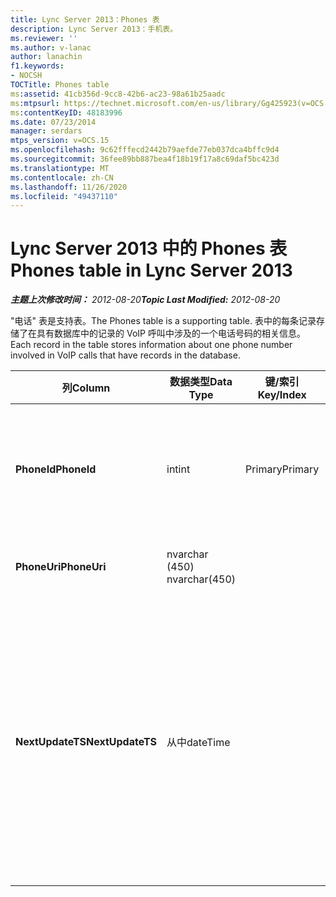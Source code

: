 ```yaml
---
title: Lync Server 2013：Phones 表
description: Lync Server 2013：手机表。
ms.reviewer: ''
ms.author: v-lanac
author: lanachin
f1.keywords:
- NOCSH
TOCTitle: Phones table
ms:assetid: 41cb356d-9cc8-42b6-ac23-98a61b25aadc
ms:mtpsurl: https://technet.microsoft.com/en-us/library/Gg425923(v=OCS.15)
ms:contentKeyID: 48183996
ms.date: 07/23/2014
manager: serdars
mtps_version: v=OCS.15
ms.openlocfilehash: 9c62fffecd2442b79aefde77eb037dca4bffc9d4
ms.sourcegitcommit: 36fee89bb887bea4f18b19f17a8c69daf5bc423d
ms.translationtype: MT
ms.contentlocale: zh-CN
ms.lasthandoff: 11/26/2020
ms.locfileid: "49437110"
---
```

# <a name="phones-table-in-lync-server-2013"></a><span data-ttu-id="274b8-103">Lync Server 2013 中的 Phones 表</span><span class="sxs-lookup"><span data-stu-id="274b8-103">Phones table in Lync Server 2013</span></span>

<div data-xmlns="http://www.w3.org/1999/xhtml">

<div class="topic" data-xmlns="http://www.w3.org/1999/xhtml" data-msxsl="urn:schemas-microsoft-com:xslt" data-cs="https://msdn.microsoft.com/">

<div data-asp="https://msdn2.microsoft.com/asp">



</div>

<div id="mainSection">

<div id="mainBody"><span data-ttu-id="274b8-104">

<span> </span></span><span class="sxs-lookup"><span data-stu-id="274b8-104">

<span> </span></span></span>

<span data-ttu-id="274b8-105">_**主题上次修改时间：** 2012-08-20_</span><span class="sxs-lookup"><span data-stu-id="274b8-105">_**Topic Last Modified:** 2012-08-20_</span></span>

<span data-ttu-id="274b8-106">"电话" 表是支持表。</span><span class="sxs-lookup"><span data-stu-id="274b8-106">The Phones table is a supporting table.</span></span> <span data-ttu-id="274b8-107">表中的每条记录存储了在具有数据库中的记录的 VoIP 呼叫中涉及的一个电话号码的相关信息。</span><span class="sxs-lookup"><span data-stu-id="274b8-107">Each record in the table stores information about one phone number involved in VoIP calls that have records in the database.</span></span>


<table>
<colgroup>
<col style="width: 25%" />
<col style="width: 25%" />
<col style="width: 25%" />
<col style="width: 25%" />
</colgroup>
<thead>
<tr class="header">
<th><span data-ttu-id="274b8-108">列</span><span class="sxs-lookup"><span data-stu-id="274b8-108">Column</span></span></th>
<th><span data-ttu-id="274b8-109">数据类型</span><span class="sxs-lookup"><span data-stu-id="274b8-109">Data Type</span></span></th>
<th><span data-ttu-id="274b8-110">键/索引</span><span class="sxs-lookup"><span data-stu-id="274b8-110">Key/Index</span></span></th>
<th><span data-ttu-id="274b8-111">详细信息</span><span class="sxs-lookup"><span data-stu-id="274b8-111">Details</span></span></th>
</tr>
</thead>
<tbody>
<tr class="odd">
<td><p><span data-ttu-id="274b8-112"><strong>PhoneId</strong></span><span class="sxs-lookup"><span data-stu-id="274b8-112"><strong>PhoneId</strong></span></span></p></td>
<td><p><span data-ttu-id="274b8-113">int</span><span class="sxs-lookup"><span data-stu-id="274b8-113">int</span></span></p></td>
<td><p><span data-ttu-id="274b8-114">Primary</span><span class="sxs-lookup"><span data-stu-id="274b8-114">Primary</span></span></p></td>
<td><p><span data-ttu-id="274b8-115">标识此电话的唯一号码。</span><span class="sxs-lookup"><span data-stu-id="274b8-115">Unique number identifying this phone.</span></span></p></td>
</tr>
<tr class="even">
<td><p><span data-ttu-id="274b8-116"><strong>PhoneUri</strong></span><span class="sxs-lookup"><span data-stu-id="274b8-116"><strong>PhoneUri</strong></span></span></p></td>
<td><p><span data-ttu-id="274b8-117">nvarchar (450) </span><span class="sxs-lookup"><span data-stu-id="274b8-117">nvarchar(450)</span></span></p></td>
<td><p> </p></td>
<td><p><span data-ttu-id="274b8-118">电话号码。</span><span class="sxs-lookup"><span data-stu-id="274b8-118">Phone number.</span></span></p></td>
</tr>
<tr class="odd">
<td><p><span data-ttu-id="274b8-119"><strong>NextUpdateTS</strong></span><span class="sxs-lookup"><span data-stu-id="274b8-119"><strong>NextUpdateTS</strong></span></span></p></td>
<td><p><span data-ttu-id="274b8-120">从中</span><span class="sxs-lookup"><span data-stu-id="274b8-120">dateTime</span></span></p></td>
<td></td>
<td><p><span data-ttu-id="274b8-121">时间戳 (仅供内部使用) 。</span><span class="sxs-lookup"><span data-stu-id="274b8-121">Time stamp (for internal use only).</span></span></p>
<p><span data-ttu-id="274b8-122">此字段是在 Microsoft Lync Server 2013 中引入的。</span><span class="sxs-lookup"><span data-stu-id="274b8-122">This field was introduced in Microsoft Lync Server 2013.</span></span></p></td>
</tr>
</tbody>
</table><span data-ttu-id="274b8-123">


</div>

<span> </span>

</div>

</div>

</span><span class="sxs-lookup"><span data-stu-id="274b8-123">


</div>

<span> </span>

</div>

</div>

</span></span></div>

